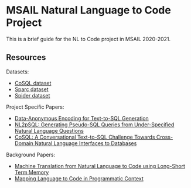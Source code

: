 # MSAIL Natural Language to Code Project

This is a brief guide for the NL to Code project in MSAIL 2020-2021.

## Resources
Datasets:
* [CoSQL dataset](https://yale-lily.github.io/cosql)
* [Sparc dataset](https://yale-lily.github.io/sparc)
* [Spider dataset](https://yale-lily.github.io/spider)

Project Specific Papers:
* [Data-Anonymous Encoding for Text-to-SQL Generation](https://www.aclweb.org/anthology/D19-1543/)
* [NL2pSQL: Generating Pseudo-SQL Queries from Under-Specified Natural Language Questions](https://www.aclweb.org/anthology/D19-1262.pdf)
* [CoSQL: A Conversational Text-to-SQL Challenge Towards Cross-Domain Natural Language Interfaces to Databases](https://arxiv.org/abs/1909.05378)

Background Papers:
* [Machine Translation from Natural Language to Code using Long-Short Term Memory](https://arxiv.org/abs/1910.11471v1)
* [Mapping Language to Code in Programmatic Context](https://arxiv.org/abs/1910.11471v1)
